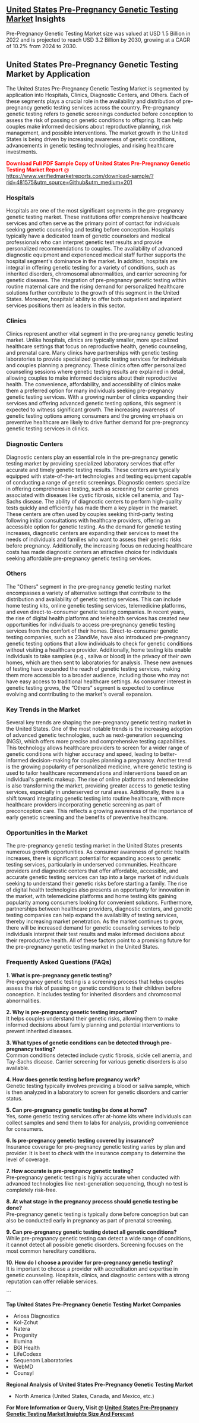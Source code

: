 <h2><a href="https://www.verifiedmarketreports.com/download-sample/?rid=481575&amp;utm_source=Github&amp;utm_medium=201" target="_blank">United States Pre-Pregnancy Genetic Testing Market</a> Insights</h2><p>Pre-Pregnancy Genetic Testing Market size was valued at USD 1.5 Billion in 2022 and is projected to reach USD 3.2 Billion by 2030, growing at a CAGR of 10.2% from 2024 to 2030.</p><p><h2>United States Pre-Pregnancy Genetic Testing Market by Application</h2><p>The United States Pre-Pregnancy Genetic Testing Market is segmented by application into Hospitals, Clinics, Diagnostic Centers, and Others. Each of these segments plays a crucial role in the availability and distribution of pre-pregnancy genetic testing services across the country. Pre-pregnancy genetic testing refers to genetic screenings conducted before conception to assess the risk of passing on genetic conditions to offspring. It can help couples make informed decisions about reproductive planning, risk management, and possible interventions. The market growth in the United States is being driven by increasing awareness of genetic conditions, advancements in genetic testing technologies, and rising healthcare investments.</p><p><p><span class=""><span style="color: #ff0000;"><strong>Download Full PDF Sample Copy of United States Pre-Pregnancy Genetic Testing Market Report</strong> @ </span><a href="https://www.verifiedmarketreports.com/download-sample/?rid=481575&amp;utm_source=Github&amp;utm_medium=201" target="_blank">https://www.verifiedmarketreports.com/download-sample/?rid=481575&amp;utm_source=Github&amp;utm_medium=201</a></span></p></p><h3>Hospitals</h3><p>Hospitals are one of the most significant segments in the pre-pregnancy genetic testing market. These institutions offer comprehensive healthcare services and often serve as the primary point of contact for individuals seeking genetic counseling and testing before conception. Hospitals typically have a dedicated team of genetic counselors and medical professionals who can interpret genetic test results and provide personalized recommendations to couples. The availability of advanced diagnostic equipment and experienced medical staff further supports the hospital segment's dominance in the market. In addition, hospitals are integral in offering genetic testing for a variety of conditions, such as inherited disorders, chromosomal abnormalities, and carrier screening for genetic diseases. The integration of pre-pregnancy genetic testing within routine maternal care and the rising demand for personalized healthcare solutions further contribute to the growth of this segment in the United States. Moreover, hospitals’ ability to offer both outpatient and inpatient services positions them as leaders in this sector.</p><h3>Clinics</h3><p>Clinics represent another vital segment in the pre-pregnancy genetic testing market. Unlike hospitals, clinics are typically smaller, more specialized healthcare settings that focus on reproductive health, genetic counseling, and prenatal care. Many clinics have partnerships with genetic testing laboratories to provide specialized genetic testing services for individuals and couples planning a pregnancy. These clinics often offer personalized counseling sessions where genetic testing results are explained in detail, allowing couples to make informed decisions about their reproductive health. The convenience, affordability, and accessibility of clinics make them a preferred option for many individuals seeking pre-pregnancy genetic testing services. With a growing number of clinics expanding their services and offering advanced genetic testing options, this segment is expected to witness significant growth. The increasing awareness of genetic testing options among consumers and the growing emphasis on preventive healthcare are likely to drive further demand for pre-pregnancy genetic testing services in clinics.</p><h3>Diagnostic Centers</h3><p>Diagnostic centers play an essential role in the pre-pregnancy genetic testing market by providing specialized laboratory services that offer accurate and timely genetic testing results. These centers are typically equipped with state-of-the-art technologies and testing equipment capable of conducting a range of genetic screenings. Diagnostic centers specialize in offering comprehensive testing, such as screening for carrier genes associated with diseases like cystic fibrosis, sickle cell anemia, and Tay-Sachs disease. The ability of diagnostic centers to perform high-quality tests quickly and efficiently has made them a key player in the market. These centers are often used by couples seeking third-party testing following initial consultations with healthcare providers, offering an accessible option for genetic testing. As the demand for genetic testing increases, diagnostic centers are expanding their services to meet the needs of individuals and families who want to assess their genetic risks before pregnancy. Additionally, the increasing focus on reducing healthcare costs has made diagnostic centers an attractive choice for individuals seeking affordable pre-pregnancy genetic testing services.</p><h3>Others</h3><p>The "Others" segment in the pre-pregnancy genetic testing market encompasses a variety of alternative settings that contribute to the distribution and availability of genetic testing services. This can include home testing kits, online genetic testing services, telemedicine platforms, and even direct-to-consumer genetic testing companies. In recent years, the rise of digital health platforms and telehealth services has created new opportunities for individuals to access pre-pregnancy genetic testing services from the comfort of their homes. Direct-to-consumer genetic testing companies, such as 23andMe, have also introduced pre-pregnancy genetic testing options that allow individuals to check for genetic conditions without visiting a healthcare provider. Additionally, home testing kits enable individuals to take samples (e.g., saliva or blood) in the privacy of their own homes, which are then sent to laboratories for analysis. These new avenues of testing have expanded the reach of genetic testing services, making them more accessible to a broader audience, including those who may not have easy access to traditional healthcare settings. As consumer interest in genetic testing grows, the “Others” segment is expected to continue evolving and contributing to the market's overall expansion.</p><h3>Key Trends in the Market</h3><p>Several key trends are shaping the pre-pregnancy genetic testing market in the United States. One of the most notable trends is the increasing adoption of advanced genetic technologies, such as next-generation sequencing (NGS), which offers more precise and comprehensive testing capabilities. This technology allows healthcare providers to screen for a wider range of genetic conditions with higher accuracy and speed, leading to better-informed decision-making for couples planning a pregnancy. Another trend is the growing popularity of personalized medicine, where genetic testing is used to tailor healthcare recommendations and interventions based on an individual's genetic makeup. The rise of online platforms and telemedicine is also transforming the market, providing greater access to genetic testing services, especially in underserved or rural areas. Additionally, there is a shift toward integrating genetic testing into routine healthcare, with more healthcare providers incorporating genetic screening as part of preconception care. This reflects a growing awareness of the importance of early genetic screening and the benefits of preventive healthcare.</p><h3>Opportunities in the Market</h3><p>The pre-pregnancy genetic testing market in the United States presents numerous growth opportunities. As consumer awareness of genetic health increases, there is significant potential for expanding access to genetic testing services, particularly in underserved communities. Healthcare providers and diagnostic centers that offer affordable, accessible, and accurate genetic testing services can tap into a large market of individuals seeking to understand their genetic risks before starting a family. The rise of digital health technologies also presents an opportunity for innovation in the market, with telemedicine platforms and home testing kits gaining popularity among consumers looking for convenient solutions. Furthermore, partnerships between healthcare providers, diagnostic centers, and genetic testing companies can help expand the availability of testing services, thereby increasing market penetration. As the market continues to grow, there will be increased demand for genetic counseling services to help individuals interpret their test results and make informed decisions about their reproductive health. All of these factors point to a promising future for the pre-pregnancy genetic testing market in the United States.</p><h3>Frequently Asked Questions (FAQs)</h3><p><b>1. What is pre-pregnancy genetic testing?</b><br>Pre-pregnancy genetic testing is a screening process that helps couples assess the risk of passing on genetic conditions to their children before conception. It includes testing for inherited disorders and chromosomal abnormalities.</p><p><b>2. Why is pre-pregnancy genetic testing important?</b><br>It helps couples understand their genetic risks, allowing them to make informed decisions about family planning and potential interventions to prevent inherited diseases.</p><p><b>3. What types of genetic conditions can be detected through pre-pregnancy testing?</b><br>Common conditions detected include cystic fibrosis, sickle cell anemia, and Tay-Sachs disease. Carrier screening for various genetic disorders is also available.</p><p><b>4. How does genetic testing before pregnancy work?</b><br>Genetic testing typically involves providing a blood or saliva sample, which is then analyzed in a laboratory to screen for genetic disorders and carrier status.</p><p><b>5. Can pre-pregnancy genetic testing be done at home?</b><br>Yes, some genetic testing services offer at-home kits where individuals can collect samples and send them to labs for analysis, providing convenience for consumers.</p><p><b>6. Is pre-pregnancy genetic testing covered by insurance?</b><br>Insurance coverage for pre-pregnancy genetic testing varies by plan and provider. It is best to check with the insurance company to determine the level of coverage.</p><p><b>7. How accurate is pre-pregnancy genetic testing?</b><br>Pre-pregnancy genetic testing is highly accurate when conducted with advanced technologies like next-generation sequencing, though no test is completely risk-free.</p><p><b>8. At what stage in the pregnancy process should genetic testing be done?</b><br>Pre-pregnancy genetic testing is typically done before conception but can also be conducted early in pregnancy as part of prenatal screening.</p><p><b>9. Can pre-pregnancy genetic testing detect all genetic conditions?</b><br>While pre-pregnancy genetic testing can detect a wide range of conditions, it cannot detect all possible genetic disorders. Screening focuses on the most common hereditary conditions.</p><p><b>10. How do I choose a provider for pre-pregnancy genetic testing?</b><br>It is important to choose a provider with accreditation and expertise in genetic counseling. Hospitals, clinics, and diagnostic centers with a strong reputation can offer reliable services.</p>```</p><p><strong>Top United States Pre-Pregnancy Genetic Testing Market Companies</strong></p><div data-test-id=""><p><li>Ariosa Diagnostics</li><li> Kol-Zchut</li><li> Natera</li><li> Progenity</li><li> Illumina</li><li> BGI Health</li><li> LifeCodexx</li><li> Sequenom Laboratories</li><li> WebMD</li><li> Counsyl</li></p><div><strong>Regional Analysis of&nbsp;United States Pre-Pregnancy Genetic Testing Market</strong></div><ul><li dir="ltr"><p dir="ltr">North America&nbsp;(United States, Canada, and Mexico, etc.)</p></li></ul><p><strong>For More Information or Query, Visit @&nbsp;</strong><strong><a href="https://www.verifiedmarketreports.com/product/pre-pregnancy-genetic-testing-market-size-and-forecast/?utm_source=Github&amp;utm_medium=201" target="_blank">United States Pre-Pregnancy Genetic Testing Market Insights Size And Forecast</a></strong></p></div>
